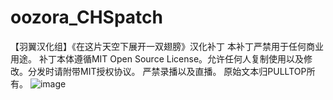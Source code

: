 # oozora_CHSpatch
【羽翼汉化组】《在这片天空下展开一双翅膀》汉化补丁
本补丁严禁用于任何商业用途。
补丁本体遵循MIT Open Source License。允许任何人复制使用以及修改。分发时请附带MIT授权协议。
严禁录播以及直播。
原始文本归PULLTOP所有。
![image](https://raw.githubusercontent.com/jszhtian/oozora_CHSpatch/master/staff.jpg)
